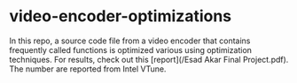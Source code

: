 # video-encoder-optimizations
In this repo, a source code file from a video encoder that contains frequently called functions is optimized various using optimization techniques.
For results, check out this [report](/Esad Akar Final Project.pdf). The number are reported from Intel VTune.
